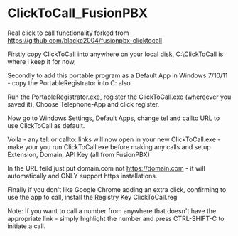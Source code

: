 # ClickToCall_FusionPBX
Real click to call functionality forked from https://github.com/blackc2004/fusionpbx-clicktocall

Firstly copy ClickToCall into anywhere on your local disk, C:\ClickToCall is where i keep it for now, 

Secondly to add this portable program as a Default App in Windows 7/10/11 - copy the PortableRegistrator into C: also. 

Run the PortableRegistrator.exe, register the ClickToCall.exe (whereever you saved it), Choose Telephone-App and click register.

Now go to Windows Settings, Default Apps, change tel and callto URL to use ClickToCall as default.


Voila - any tel: or callto: links will now open in your new ClickToCall.exe - make your you run ClickToCall.exe before making any calls
and setup Extension, Domain, API Key (all from FusionPBX) 

In the URL feild just put domain.com not https://domain.com - it will automatically and ONLY support https installations.

Finally if you don't like Google Chrome adding an extra click, confirming to use the app to call, install the Registry Key ClickToCall.reg


Note: If you want to call a number from anywhere that doesn't have the appropriate link - simply highlight the number and press CTRL-SHIFT-C to initiate a call. 




